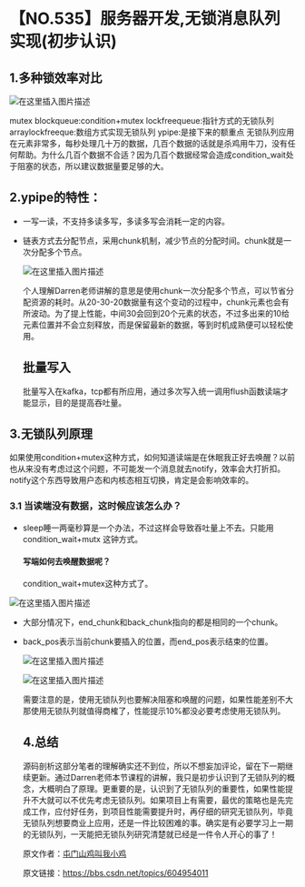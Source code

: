 # 【NO.535】服务器开发,无锁消息队列实现(初步认识)

## 1.多种锁效率对比



![在这里插入图片描述](https://img-blog.csdnimg.cn/76463554390143c4958019abe5b00fb1.png?x-oss-process=image/watermark,type_d3F5LXplbmhlaQ,shadow_50,text_Q1NETiBA5bGv6Zeo5bGx6bih5Y-r5oiR5bCP6bih,size_20,color_FFFFFF,t_70,g_se,x_16)


mutex
blockqueue:condition+mutex
lockfreequeue:指针方式的无锁队列
arraylockfreeque:数组方式实现无锁队列
ypipe:是接下来的额重点
无锁队列应用在元素非常多，每秒处理几十万的数据，几百个数据的话就是杀鸡用牛刀，没有任何帮助。为什么几百个数据不合适？因为几百个数据经常会造成condition_wait处于阻塞的状态，所以建议数据量要足够的大。



## 2.ypipe的特性：

- 一写一读，不支持多读多写，多读多写会消耗一定的内容。

- 链表方式去分配节点，采用chunk机制，减少节点的分配时间。chunk就是一次分配多个节点。

  ![在这里插入图片描述](https://img-blog.csdnimg.cn/f44336eb2e294b9883d671723e48c671.png?x-oss-process=image/watermark,type_d3F5LXplbmhlaQ,shadow_50,text_Q1NETiBA5bGv6Zeo5bGx6bih5Y-r5oiR5bCP6bih,size_20,color_FFFFFF,t_70,g_se,x_16)

  个人理解Darren老师讲解的意思是使用chunk一次分配多个节点，可以节省分配资源的耗时。从20-30-20数据量有这个变动的过程中，chunk元素也会有所波动。为了提上性能，中间30会回到20个元素的状态，不过多出来的10给元素位置并不会立刻释放，而是保留最新的数据，等到时机成熟便可以轻松使用。

  ## 批量写入

  批量写入在kafka，tcp都有所应用，通过多次写入统一调用flush函数读端才能显示，目的是提高吞吐量。

## 3.无锁队列原理

如果使用condition+mutex这种方式，如何知道读端是在休眠我正好去唤醒？以前也从来没有考虑过这个问题，不可能发一个消息就去notify，效率会大打折扣。notify这个东西导致用户态和内核态相互切换，肯定是会影响效率的。

### 3.1 当读端没有数据，这时候应该怎么办？

- sleep睡一两毫秒算是一个办法，不过这样会导致吞吐量上不去。只能用condition_wait+mutx 这钟方式。

  #### 写端如何去唤醒数据呢？

  condition_wait+mutex这种方式了。



![在这里插入图片描述](https://img-blog.csdnimg.cn/5b16795d2e104438a0fd214c6bf5c71f.png?x-oss-process=image/watermark,type_d3F5LXplbmhlaQ,shadow_50,text_Q1NETiBA5bGv6Zeo5bGx6bih5Y-r5oiR5bCP6bih,size_20,color_FFFFFF,t_70,g_se,x_16)



- 大部分情况下，end_chunk和back_chunk指向的都是相同的一个chunk。

- back_pos表示当前chunk要插入的位置，而end_pos表示结束的位置。

  ![在这里插入图片描述](https://img-blog.csdnimg.cn/2fcdf8ce0cf54fdc9662763b8414005c.png?x-oss-process=image/watermark,type_d3F5LXplbmhlaQ,shadow_50,text_Q1NETiBA5bGv6Zeo5bGx6bih5Y-r5oiR5bCP6bih,size_20,color_FFFFFF,t_70,g_se,x_16)

  ![在这里插入图片描述](https://img-blog.csdnimg.cn/bfbef2f5b3164deb994b1438475c20a1.png?x-oss-process=image/watermark,type_d3F5LXplbmhlaQ,shadow_50,text_Q1NETiBA5bGv6Zeo5bGx6bih5Y-r5oiR5bCP6bih,size_20,color_FFFFFF,t_70,g_se,x_16)

  需要注意的是，使用无锁队列也要解决阻塞和唤醒的问题，如果性能差别不大那使用无锁队列就值得商榷了，性能提示10%都没必要考虑使用无锁队列。

  ## 4.总结

  源码剖析这部分笔者的理解确实还不到位，所以不想妄加评论，留在下一期继续更新。通过Darren老师本节课程的讲解，我只是初步认识到了无锁队列的概念，大概明白了原理。更重要的是，认识到了无锁队列的重要性，如果性能提升不大就可以不优先考虑无锁队列。如果项目上有需要，最优的策略也是先完成工作，应付好任务，到项目性能需要提升时，再仔细的研究无锁队列，毕竟无锁队列想要商业上应用，还是一件比较困难的事。确实是有必要学习上一期的无锁队列，一天能把无锁队列研究清楚就已经是一件令人开心的事了！

  原文作者：[屯门山鸡叫我小鸡](https://blog.csdn.net/sinat_28294665)

  原文链接：https://bbs.csdn.net/topics/604954011
